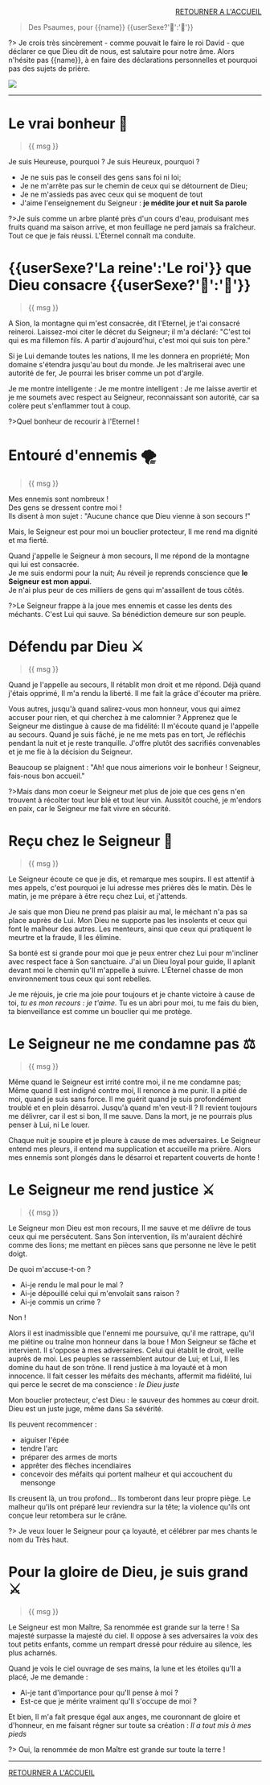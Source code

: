 <script>
  new Vue({
    el: '#data',
    data: { msg: message, sexeFm: userSexe, name: name }
  })
</script>
<div id="data">

<div style="text-align: right"> 

[RETOURNER A L'ACCUEIL]()

</div>
  
> Des Psaumes, pour {{name}} {{userSexe?'👸':'🤴'}}

?> Je crois très sincèrement - comme pouvait le faire le roi David - que  déclarer ce que Dieu dit de nous, est salutaire pour notre âme.
Alors n'hésite pas {{name}}, à en faire des déclarations personnelles et pourquoi pas des sujets de prière.

<img src='images/bible-1846174_1920.jpg'/>

***

# Le vrai bonheur 🐬

> {{ msg }}

<span v-if="sexeFm">Je suis Heureuse, pourquoi ?</span>
<span v-else="sexeFm">Je suis Heureux, pourquoi ?</span>

* Je ne suis pas le conseil des gens sans foi ni loi;
* Je ne m'arrête pas sur le chemin de ceux qui se détournent de Dieu;
* Je ne m'assieds pas avec ceux qui se moquent de tout
* J'aime l'enseignement du Seigneur :  <b> je médite jour et nuit Sa parole</b>

?>Je suis comme un arbre planté près d'un cours d'eau, produisant mes fruits quand ma saison arrive, et mon feuillage ne perd jamais sa fraîcheur. Tout ce que je fais réussi. L'Éternel connaît ma conduite.

# {{userSexe?'La reine':'Le roi'}} que Dieu consacre {{userSexe?'👸':'🤴'}}

> {{ msg }}

A Sion, la montagne qui m'est consacrée, dit l'Eternel, je t'ai consacré <span v-if="sexeFm">reine</span><span v-else="sexeFm">roi</span>.
Laissez-moi citer le décret du Seigneur; il m'a déclaré: 
"C'est toi qui es <span v-if="sexeFm">ma fille</span><span v-else="sexeFm">mon fils</span>. A partir d'aujourd'hui, c'est moi qui suis ton père."

Si je Lui demande toutes les nations,
Il me les donnera en propriété;
Mon domaine s'étendra jusqu'au bout du monde.
Je les maîtriserai avec une autorité de fer,
Je pourrai les briser comme un pot d'argile.

<span v-if="sexeFm">Je me montre intelligente :</span>
<span v-else="sexeFm">Je me montre intelligent :</span>
Je me laisse avertir et je me soumets avec respect au Seigneur, reconnaissant son autorité, car sa colère peut s'enflammer tout à coup.

?>Quel bonheur de recourir à l'Eternel !

# Entouré d'ennemis 🌪

> {{ msg }}

Mes ennemis sont nombreux ! <br/>
Des gens se dressent contre moi ! <br/>
Ils disent à mon sujet : "Aucune chance que Dieu vienne à son secours !"

Mais, le Seigneur est pour moi un bouclier protecteur,
Il me rend ma dignité et ma fierté.

Quand j'appelle le Seigneur à mon secours,
Il me répond de la montagne qui lui est consacrée. <br/>
Je me suis endormi pour la nuit;
Au réveil je reprends conscience que <b>le Seigneur est mon appui</b>.<br/>
Je n'ai plus peur de ces milliers de gens qui m'assaillent de tous côtés.

?>Le Seigneur frappe à la joue mes ennemis et casse les dents des méchants.
C'est Lui qui sauve. Sa bénédiction demeure sur son peuple.

# Défendu par Dieu ⚔️

> {{ msg }}

Quand je l'appelle au secours, Il rétablit mon droit et me répond.
Déjà quand j'étais opprimé, Il m'a rendu la liberté.
Il me fait la grâce d'écouter ma prière.

Vous autres, jusqu'à quand salirez-vous mon honneur, 
vous qui aimez accuser pour rien, et qui cherchez à me calomnier ?
Apprenez que le Seigneur me distingue à cause de ma fidélité: 
Il m'écoute quand je l'appelle au secours.
Quand je suis fâché, je ne me mets pas en tort,
Je réfléchis pendant la nuit et je reste tranquille.
J'offre plutôt des sacrifiés convenables et je me fie à la décision du Seigneur.

Beaucoup se plaignent :
"Ah! que nous aimerions voir le bonheur ! Seigneur, fais-nous bon accueil."

?>Mais dans mon coeur le Seigneur met plus de joie que ces gens n'en trouvent à récolter tout leur blé et tout leur vin.
Aussitôt couché, je m'endors en paix, car le Seigneur me fait vivre en sécurité.

# Reçu chez le Seigneur 🔑

> {{ msg }}

Le Seigneur écoute ce que je dis, et remarque mes soupirs. Il est attentif à mes appels, c'est pourquoi je lui adresse mes prières dès le matin. Dès le matin, je me prépare à être reçu chez Lui, et j'attends.

Je sais que mon Dieu ne prend pas plaisir au mal, le méchant n'a pas sa place auprès de Lui. Mon Dieu ne supporte pas les insolents et ceux qui font le malheur des autres. Les menteurs, ainsi que ceux qui pratiquent le meurtre et la fraude, Il les élimine.

Sa bonté est si grande pour moi que je peux entrer chez Lui pour m'incliner avec respect face à Son sanctuaire. J'ai un Dieu loyal pour guide, Il aplanit devant moi le chemin qu'Il m'appelle à suivre. L'Éternel chasse de mon environnement tous ceux qui sont rebelles.
  
Je me réjouis, je crie ma joie pour toujours et je chante victoire à cause de toi, <i>tu es mon recours : je t'aime.</i> Tu es un abri pour moi, tu me fais du bien, ta bienveillance est comme un bouclier qui me protège.
 

# Le Seigneur ne me condamne pas ⚖️

> {{ msg }}

Même quand le Seigneur est irrité contre moi, il ne me condamne pas;
Même quand Il est indigné contre moi, Il renonce à me punir.
Il a pitié de moi, quand je suis sans force. Il me guérit quand je suis profondément troublé et en plein désarroi.
Jusqu'à quand m'en veut-Il ? Il revient toujours me délivrer, car il est si bon, Il me sauve.
Dans la mort, je ne pourrais plus penser à Lui, ni Le louer.

Chaque nuit je soupire et je pleure à cause de mes adversaires.
Le Seigneur entend mes pleurs, il entend ma supplication et accueille ma prière.
Alors mes ennemis sont plongés dans le désarroi et repartent couverts de honte !
  
# Le Seigneur me rend justice ⚔️

> {{ msg }}

Le Seigneur mon Dieu est mon recours, Il me sauve et me délivre de tous ceux qui me persécutent. 
Sans Son intervention, ils m'auraient déchiré comme des lions; me mettant en pièces sans que personne ne lève le petit doigt.

  De quoi m'accuse-t-on ? 
  * Ai-je rendu le mal pour le mal ?
  * Ai-je dépouillé celui qui m'envolait sans raison ?
  * Ai-je commis un crime ?

Non !

Alors il est inadmissible que l'ennemi me poursuive, qu'il me rattrape, qu'il me piétine ou traîne mon honneur dans la boue !
Mon Seigneur se fâche et intervient. 
Il s'oppose à mes adversaires. Celui qui établit le droit, veille auprès de moi. 
Les peuples se rassemblent autour de Lui; et Lui, Il les domine du haut de son trône. 
Il rend justice à ma loyauté et à mon innocence. 
Il fait cesser les méfaits des méchants, affermit ma fidélité, lui qui perce le secret de ma conscience : <i>le Dieu juste</i>

Mon bouclier protecteur, c'est Dieu :  le sauveur des hommes au cœur droit. 
Dieu est un juste juge, même dans Sa sévérité.

Ils peuvent recommencer :
  * aiguiser l'épée
  * tendre l'arc
  * préparer des armes de morts
  * apprêter des flèches incendiaires
  * concevoir des méfaits qui portent malheur et qui accouchent du mensonge

Ils creusent là, un trou profond... Ils tomberont dans leur propre piège.
Le malheur qu'ils ont préparé leur reviendra sur la tête; la violence qu'ils ont conçue leur retombera sur le crâne.

?> Je veux louer le Seigneur pour ça loyauté, et célébrer par mes chants le nom du Très haut.

  
# Pour la gloire de Dieu, je suis grand ⚔️

> {{ msg }}

Le Seigneur est mon Maître, Sa renommée est grande sur la terre !
Sa majesté surpasse la majesté du ciel.
Il oppose à ses adversaires la voix des tout petits enfants, comme un rempart dressé pour réduire au silence, les plus acharnés.

Quand je vois le ciel ouvrage de ses mains, la lune et les étoiles qu'Il a placé, Je me demande : 
  * Ai-je tant d'importance pour qu'Il pense à moi ?
  * Est-ce que je mérite vraiment qu'Il s'occupe de moi ?

Et bien, Il m'a fait presque égal aux anges, me couronnant de gloire et d'honneur, en me faisant régner sur toute sa création : <i> Il a tout mis à mes pieds </i>

?> Oui, la renommée de mon Maître est grande sur toute la terre !
  
***

[RETOURNER A L'ACCUEIL]()
</div>
